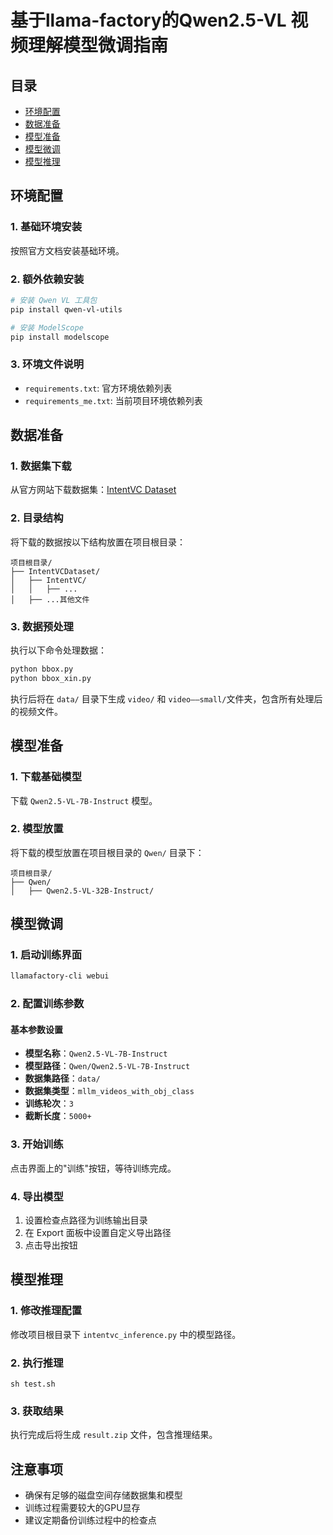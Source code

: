 # 基于llama-factory的Qwen2.5-VL 视频理解模型微调指南

## 目录

- [环境配置](#环境配置)
- [数据准备](#数据准备)
- [模型准备](#模型准备)
- [模型微调](#模型微调)
- [模型推理](#模型推理)

## 环境配置

### 1. 基础环境安装

按照官方文档安装基础环境。

### 2. 额外依赖安装

```bash
# 安装 Qwen VL 工具包
pip install qwen-vl-utils

# 安装 ModelScope
pip install modelscope
```

### 3. 环境文件说明

- `requirements.txt`: 官方环境依赖列表
- `requirements_me.txt`: 当前项目环境依赖列表

## 数据准备

### 1. 数据集下载

从官方网站下载数据集：[IntentVC Dataset](https://sites.google.com/view/intentvc/dataset)

### 2. 目录结构

将下载的数据按以下结构放置在项目根目录：

```
项目根目录/
├── IntentVCDataset/
│   ├── IntentVC/
│   │   ├── ...
│   ├── ...其他文件
```

### 3. 数据预处理

执行以下命令处理数据：

```bash
python bbox.py
python bbox_xin.py

```

执行后将在 `data/` 目录下生成 `video/` 和 `video——small/`文件夹，包含所有处理后的视频文件。

## 模型准备

### 1. 下载基础模型

下载 `Qwen2.5-VL-7B-Instruct` 模型。

### 2. 模型放置

将下载的模型放置在项目根目录的 `Qwen/` 目录下：

```
项目根目录/
├── Qwen/
│   ├── Qwen2.5-VL-32B-Instruct/
```

## 模型微调

### 1. 启动训练界面

```bash
llamafactory-cli webui
```

### 2. 配置训练参数

#### 基本参数设置

- **模型名称**：`Qwen2.5-VL-7B-Instruct`
- **模型路径**：`Qwen/Qwen2.5-VL-7B-Instruct`
- **数据集路径**：`data/`
- **数据集类型**：`mllm_videos_with_obj_class`
- **训练轮次**：`3`
- **截断长度**：`5000+`

### 3. 开始训练

点击界面上的"训练"按钮，等待训练完成。

### 4. 导出模型

1. 设置检查点路径为训练输出目录
2. 在 Export 面板中设置自定义导出路径
3. 点击导出按钮

## 模型推理

### 1. 修改推理配置

修改项目根目录下 `intentvc_inference.py` 中的模型路径。

### 2. 执行推理

```
sh test.sh
```

### 3. 获取结果

执行完成后将生成 `result.zip` 文件，包含推理结果。

## 注意事项

- 确保有足够的磁盘空间存储数据集和模型
- 训练过程需要较大的GPU显存
- 建议定期备份训练过程中的检查点
